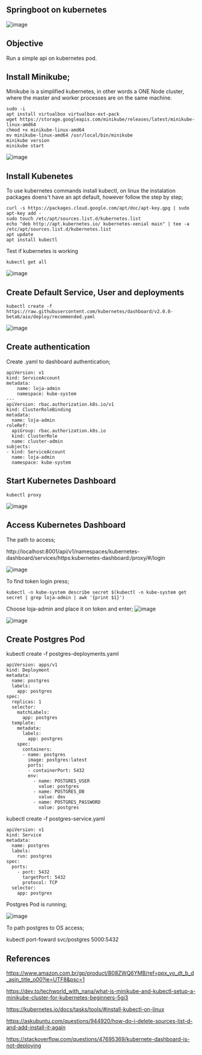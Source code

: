 ## Springboot on kubernetes
![image](https://user-images.githubusercontent.com/42948627/147616791-cf907af5-53e2-4b44-b7f4-8bc6fb9a2441.png)

## Objective
Run a simple api on kubernetes pod.

## Install Minikube;

Minikube is a simplified kubernetes, in other words a ONE Node cluster, 
where the master and worker processes are on the same machine.

```
sudo -i
apt install virtualbox virtualbox-ext-pack
wget https://storage.googleapis.com/minikube/releases/latest/minikube-linux-amd64
chmod +x minikube-linux-amd64
mv minikube-linux-amd64 /usr/local/bin/minikube
minikube version
minikube start
```
![image](https://user-images.githubusercontent.com/42948627/147616579-37eee47f-66b2-462f-abe4-dcb19e77d008.png)

## Install Kubenetes

To use kubernetes commands install kubectl, on linux the instalation packages doens't
have an apt default, however follow the step by step;

```
curl -s https://packages.cloud.google.com/apt/doc/apt-key.gpg | sudo apt-key add -
sudo touch /etc/apt/sources.list.d/kubernetes.list
echo "deb http://apt.kubernetes.io/ kubernetes-xenial main" | tee -a /etc/apt/sources.list.d/kubernetes.list
apt update
apt install kubectl
```
Test if kubernetes is working 

```
kubectl get all
```

![image](https://user-images.githubusercontent.com/42948627/147674243-29e3a795-993c-4143-a83d-6ce66ed02842.png)


## Create Default Service, User and deployments 

```
kubectl create -f https://raw.githubusercontent.com/kubernetes/dashboard/v2.0.0-beta6/aio/deploy/recommended.yaml
```

![image](https://user-images.githubusercontent.com/42948627/147764725-158a00df-086f-426f-bf64-d917fed11da9.png)


## Create authentication

Create .yaml to dashboard authentication;

```
apiVersion: v1
kind: ServiceAccount
metadata:
    name: loja-admin
    namespace: kube-system
---
apiVersion: rbac.authorization.k8s.io/v1
kind: ClusterRoleBinding
metadata:
  name: loja-admin
roleRef:
  apiGroup: rbac.authorization.k8s.io
  kind: ClusterRole
  name: cluster-admin
subjects:
- kind: ServiceAccount
  name: loja-admin
  namespace: kube-system
```

## Start Kubernetes Dashboard

```
kubectl proxy
```

![image](https://user-images.githubusercontent.com/42948627/147764876-649ff947-504e-4d35-9ca1-6e043776d3ca.png)


## Access Kubernetes Dashboard

The path to access;

http://localhost:8001/api/v1/namespaces/kubernetes-dashboard/services/https:kubernetes-dashboard:/proxy/#/login

![image](https://user-images.githubusercontent.com/42948627/147765685-a6f0ab20-4397-48fd-8579-fca1d44161ac.png)

To find token login press;

```
kubectl -n kube-system describe secret $(kubectl -n kube-system get secret | grep loja-admin | awk '{print $1}')
```

Choose loja-admin and place it on token and enter;
![image](https://user-images.githubusercontent.com/42948627/147776918-5fc70522-0b71-4433-9d3d-afe54fcc8945.png)


![image](https://user-images.githubusercontent.com/42948627/147765821-4b5597a1-ae13-44df-9bf2-712661fc26bf.png)


## Create Postgres Pod

kubectl create -f postgres-deployments.yaml

```
apiVersion: apps/v1
kind: Deployment
metadata:
  name: postgres
  labels:
    app: postgres
spec:
  replicas: 1
  selector:
    matchLabels:
      app: postgres
  template:
    metadata:
      labels:
        app: postgres
    spec:
      containers:
      - name: postgres
        image: postgres:latest
        ports:
        - containerPort: 5432
        env:
          - name: POSTGRES_USER
            value: postgres
          - name: POSTGRES_DB
            value: dev
          - name: POSTGRES_PASSWORD
            value: postgres
```

kubectl create -f postgres-service.yaml

```
apiVersion: v1
kind: Service
metadata:
  name: postgres
  labels:
    run: postgres
spec:
  ports:
    - port: 5432
      targetPort: 5432
      protocol: TCP
  selector:
    app: postgres
```

Postgres Pod is running;

![image](https://user-images.githubusercontent.com/42948627/147789470-b1de4e97-d0dd-40cc-bc01-9f81c024e814.png)

To path postgres to OS access;

kubectl port-foward svc/postgres 5000:5432

## References

https://www.amazon.com.br/gp/product/B08ZWQ6YMB/ref=ppx_yo_dt_b_d_asin_title_o00?ie=UTF8&psc=1

https://dev.to/techworld_with_nana/what-is-minikube-and-kubectl-setup-a-minikube-cluster-for-kubernetes-beginners-5gj3

https://kubernetes.io/docs/tasks/tools/#install-kubectl-on-linux

https://askubuntu.com/questions/944920/how-do-i-delete-sources-list-d-and-add-install-it-again


https://stackoverflow.com/questions/47695369/kubernete-dashboard-is-not-deploying
